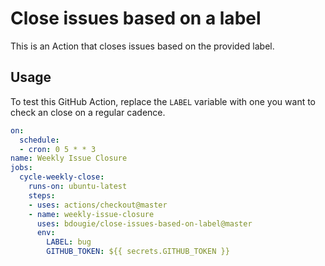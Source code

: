 # Close issues based on a label
This is an Action that closes issues based on the provided label.

## Usage

To test this GitHub Action, replace the `LABEL` variable with one you want to check an close on a regular cadence.

```yml
on:
  schedule:
  - cron: 0 5 * * 3 
name: Weekly Issue Closure
jobs:
  cycle-weekly-close:
    runs-on: ubuntu-latest
    steps:
    - uses: actions/checkout@master
    - name: weekly-issue-closure
      uses: bdougie/close-issues-based-on-label@master
      env:
        LABEL: bug
        GITHUB_TOKEN: ${{ secrets.GITHUB_TOKEN }}
```
